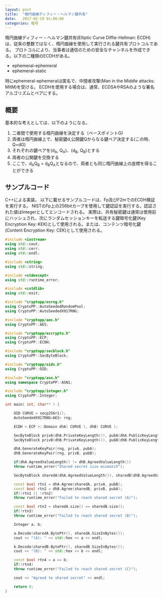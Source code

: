 ```yaml
---
layout: post
title:  "楕円曲線ディフィー・ヘルマン鍵共有"
date:   2017-02-19 01:00:00
categories: 暗号
---
```


楕円曲線ディフィー・ヘルマン鍵共有(Elliptic Curve Diffie-Hellman:
ECDH)は、従来の整数ではなく、楕円曲線を使用して実行される鍵共有プロトコルである。
プロトコルにより、当事者は通信のための安全なチャンネルを作成できる。以下の二種類のECDHがある。

* ephemeral-ephemeral
* ephemeral-static

特にephemeral-ephemeralは匿名で、中間者攻撃(Man in the Middle attacks: MitM)を受ける。
ECDHを使用する場合は、通常、ECDSAやRSAのような署名アルゴリズムとペアにする。

## 概要
基本的な考えとしては、以下のようになる。

1. 二者間で使用する楕円曲線を決定する（ベースポイントG)
2. 両者は楕円曲線上で、秘密鍵d,公開鍵Qからなる鍵ペア決定する(この時、Q=dG)
3. それぞれの鍵ペアを(d<sub>A</sub>, Q<sub>A</sub>)、(d<sub>B</sub>, Q<sub>B</sub>)とする
4. 両者の公開鍵を交換する
5. ここで、d<sub>A</sub>Q<sub>B</sub> =
   d<sub>B</sub>Q<sub>A</sub>となるので、両者とも同じ楕円曲線上の座標を得ることができる

## サンプルコード
C++による実装。
以下に載せるサンプルコードは、Fp及びF2mでのECDH検証を実行する。
NISTのFp上の256bitカーブを使用して鍵認証を実行する。認証された値はIntegerとしてエンコードされる。
実際は、共有秘密鍵は通常は使用前にハッシュされ、次にランダムセッションキーを転送する鍵暗号化鍵(Key Encryption Key: KEK)として使用される。または、コンテンツ暗号化鍵(Content Encryption Key: CEK)として使用される。

```c++
#include <iostream>
using std::cout;
using std::cerr;
using std::endl;

#include <string>
using std::string;

#include <stdexcept>
using std::runtime_error;

#include <cstdlib>
using std::exit;

#include "cryptopp/osrng.h"
using CryptoPP::AutoSeededRandomPool;
using CryptoPP::AutoSeededX917RNG;

#include "cryptopp/aes.h"
using CryptoPP::AES;

#include "cryptopp/eccrypto.h"
using CryptoPP::ECP;
using CryptoPP::ECDH;

#include "cryptopp/secblock.h"
using CryptoPP::SecByteBlock;

#include "cryptopp/oids.h"
using CryptoPP::OID;

#include "cryptopp/asn.h"
using namespace CryptoPP::ASN1;

#include "cryptopp/integer.h"
using CryptoPP::Integer;

int main( int, char** ) {

    OID CURVE = secp256r1();
    AutoSeededX917RNG<AES> rng;

    ECDH < ECP >::Domain dhA( CURVE ), dhB( CURVE );

    SecByteBlock privA(dhA.PrivateKeyLength()), pubA(dhA.PublicKeyLength());
    SecByteBlock privB(dhB.PrivateKeyLength()), pubB(dhB.PublicKeyLength());

    dhA.GenerateKeyPair(rng, privA, pubA);
    dhB.GenerateKeyPair(rng, privB, pubB);

    if(dhA.AgreedValueLength() != dhB.AgreedValueLength())
    throw runtime_error("Shared secret size mismatch");

    SecByteBlock sharedA(dhA.AgreedValueLength()), sharedB(dhB.AgreedValueLength());

    const bool rtn1 = dhA.Agree(sharedA, privA, pubB);
    const bool rtn2 = dhB.Agree(sharedB, privB, pubA);
    if(!rtn1 || !rtn2)
    throw runtime_error("Failed to reach shared secret (A)");

    const bool rtn3 = sharedA.size() == sharedB.size();
    if(!rtn3)
    throw runtime_error("Failed to reach shared secret (B)");

    Integer a, b;

    a.Decode(sharedA.BytePtr(), sharedA.SizeInBytes());
    cout << "(A): " << std::hex << a << endl;

    b.Decode(sharedB.BytePtr(), sharedB.SizeInBytes());
    cout << "(B): " << std::hex << b << endl;

    const bool rtn4 = a == b;
    if(!rtn4)
    throw runtime_error("Failed to reach shared secret (C)");

    cout << "Agreed to shared secret" << endl;

    return 0;
}
```
